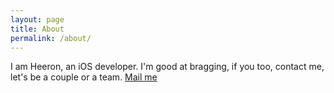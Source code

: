 ```yaml
---
layout: page
title: About
permalink: /about/
---
```


I am Heeron, an iOS developer. I'm good at bragging, if you too, contact me, let's be a couple or a team.
<a href="mailto:heeronchang@outlook.com?subject=一起吹牛逼">Mail me</a>
